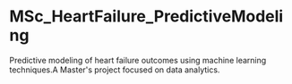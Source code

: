 # MSc_HeartFailure_PredictiveModeling
  Predictive modeling of heart failure outcomes using machine learning techniques.A Master's project focused on data analytics.
